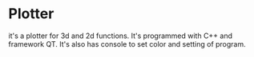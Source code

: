 # Plotter
it's a plotter for 3d and 2d functions. It's programmed with C++ and framework QT. It's also has console to set color and setting of program. 

